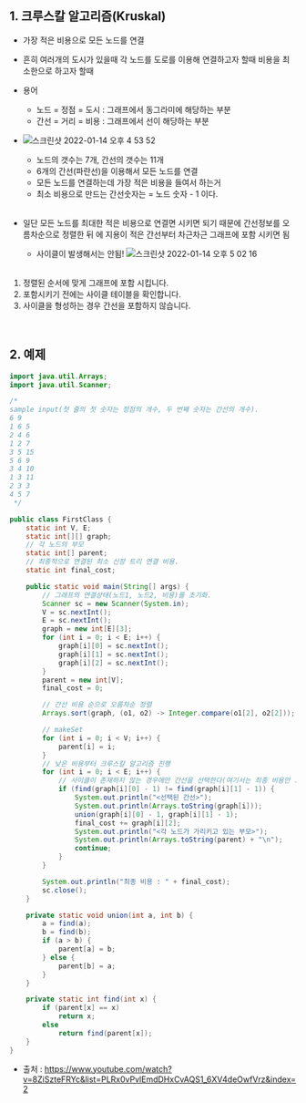 

## 1. 크루스칼 알고리즘(Kruskal)
- 가장 적은 비용으로 모든 노드를 연결
- 흔히 여러개의 도시가 있을때 각 노드를 도로를 이용해 연결하고자 할때 비용을 최소한으로 하고자 할때
- 용어
    - 노드 = 정점 = 도시 : 그래프에서 동그라미에 해당하는 부분
    - 간선 = 거리 = 비용 : 그래프에서 선이 해당하는 부분

- ![스크린샷 2022-01-14 오후 4 53 52](https://user-images.githubusercontent.com/93639793/149471520-3b2f57d6-261a-4e99-9aad-4f13d105a783.png)
    - 노드의 갯수는 7개, 간선의 갯수는 11개
    - 6개의 간선(파란선)을 이용해서 모든 노드를 연결
    - 모든 노드를 연결하는데 가장 적은 비용을 들여서 하는거
    - 최소 비용으로 만드는 간선숫자는 = 노드 숫자 - 1 이다.   
      <br>
- 일단 모든 노드를 최대한 적은 비용으로 연결면 시키면 되기 때문에 간선정보를 오름차순으로 정렬한 뒤
  에 지용이 적은 간선부터 차근차근 그래프에 포함 시키면 됨
    - 사이클이 발생해서는 안됨!
      ![스크린샷 2022-01-14 오후 5 02 16](https://user-images.githubusercontent.com/93639793/149472423-f15d181e-00d2-4806-a665-78dbc45bd139.png)   
      <br>

1. 정렬된 순서에 맞게 그래프에 포함 시킵니다.
2. 포함시키기 전에는 사이클 테이블을 확인합니다.
3. 사이클을 형성하는 경우 간선을 포함하지 않습니다.

  <br>

## 2. 예제

```java
import java.util.Arrays;
import java.util.Scanner;

/*
sample input(첫 줄의 첫 숫자는 정점의 개수, 두 번째 숫자는 간선의 개수).
6 9
1 6 5
2 4 6
1 2 7
3 5 15
5 6 9
3 4 10
1 3 11
2 3 3
4 5 7
 */

public class FirstClass {
    static int V, E;
    static int[][] graph;
    // 각 노드의 부모
    static int[] parent;
    // 최종적으로 연결된 최소 신장 트리 연결 비용.
    static int final_cost;

    public static void main(String[] args) {
        // 그래프의 연결상태(노드1, 노드2, 비용)를 초기화.
        Scanner sc = new Scanner(System.in);
        V = sc.nextInt();
        E = sc.nextInt();
        graph = new int[E][3];
        for (int i = 0; i < E; i++) {
            graph[i][0] = sc.nextInt();
            graph[i][1] = sc.nextInt();
            graph[i][2] = sc.nextInt();
        }
        parent = new int[V];
        final_cost = 0;

        // 간선 비용 순으로 오름차순 정렬
        Arrays.sort(graph, (o1, o2) -> Integer.compare(o1[2], o2[2]));

        // makeSet
        for (int i = 0; i < V; i++) {
            parent[i] = i;
        }
        // 낮은 비용부터 크루스칼 알고리즘 진행
        for (int i = 0; i < E; i++) {
            // 사이클이 존재하지 않는 경우에만 간선을 선택한다(여기서는 최종 비용만 고려하도록 하겠다).
            if (find(graph[i][0] - 1) != find(graph[i][1] - 1)) {
                System.out.println("<선택된 간선>");
                System.out.println(Arrays.toString(graph[i]));
                union(graph[i][0] - 1, graph[i][1] - 1);
                final_cost += graph[i][2];
                System.out.println("<각 노드가 가리키고 있는 부모>");
                System.out.println(Arrays.toString(parent) + "\n");
                continue;
            }
        }

        System.out.println("최종 비용 : " + final_cost);
        sc.close();
    }

    private static void union(int a, int b) {
        a = find(a);
        b = find(b);
        if (a > b) {
            parent[a] = b;
        } else {
            parent[b] = a;
        }
    }

    private static int find(int x) {
        if (parent[x] == x)
            return x;
        else
            return find(parent[x]);
    }
}
```






- 출처 : https://www.youtube.com/watch?v=8ZiSzteFRYc&list=PLRx0vPvlEmdDHxCvAQS1_6XV4deOwfVrz&index=2
